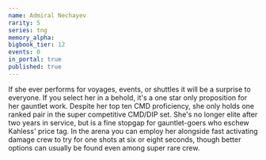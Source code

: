 ```yaml
---
name: Admiral Nechayev
rarity: 5
series: tng
memory_alpha:
bigbook_tier: 12
events: 0
in_portal: true
published: true
---
```


 If she ever performs for voyages, events, or shuttles it will be a surprise to everyone. If you select her in a behold, it's a one star only proposition for her gauntlet work. Despite her top ten CMD proficiency, she only holds one ranked pair in the super competitive CMD/DIP set. She's no longer elite after two years in service, but is a fine stopgap for gauntlet-goers who eschew Kahless' price tag. In the arena you can employ her alongside fast activating damage crew to try for one shots at six or eight seconds, though better options can usually be found even among super rare crew.
